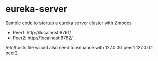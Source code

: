 # eureka-server
Sample code to startup a eureka server cluster with 2 nodes

* Peer1: http://localhost:8761/
* Peer2: http://localhost:8762/

/etc/hosts file would also need to enhance with
127.0.0.1 peer1
127.0.0.1 peer2
